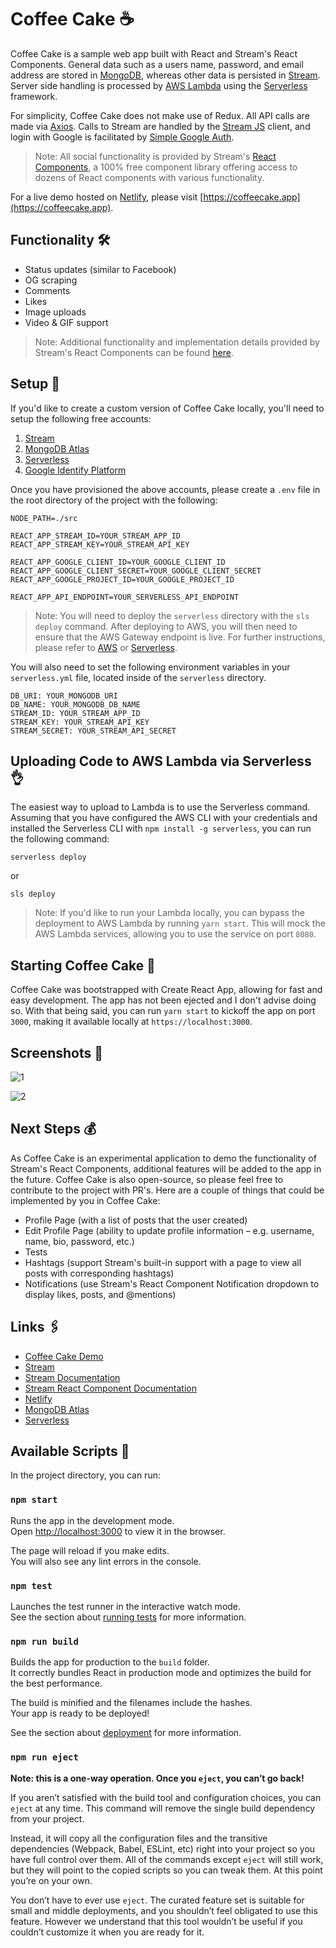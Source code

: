 # Coffee Cake ☕

Coffee Cake is a sample web app built with React and Stream's React Components. General data such as a users name, password, and email address are stored in [MongoDB](https://cloud.mongodb.com), whereas other data is persisted in [Stream](https://getstream.io). Server side handling is processed by [AWS Lambda](https://aws.amazon.com/lambda/) using the [Serverless](https://serverless.com) framework.

For simplicity, Coffee Cake does not make use of Redux. All API calls are made via [Axios](https://github.com/axios/axios). Calls to Stream are handled by the [Stream JS](https://github.com/GetStream/stream-js) client, and login with Google is facilitated by [Simple Google Auth](https://github.com/hepiska/simple-google-auth).

> Note: All social functionality is provided by Stream's [React Components](https://getstream.io/react-activity-feed/), a 100% free component library offering access to dozens of React components with various functionality.

For a live demo hosted on [Netlify](https://netlify.com), please visit [https://coffeecake.app](https://coffeecake.app).

## Functionality 🛠

-   Status updates (similar to Facebook)
-   OG scraping
-   Comments
-   Likes
-   Image uploads
-   Video & GIF support

> Note: Additional functionality and implementation details provided by Stream's React Components can be found [here](https://getstream.github.io/react-activity-feed/).

## Setup 🔌

If you'd like to create a custom version of Coffee Cake locally, you'll need to setup the following free accounts:

1. [Stream](https://getstream.io)
2. [MongoDB Atlas](https://cloud.mongodb.com)
3. [Serverless](https://dashboard.serverless.com)
4. [Google Identify Platform](https://developers.google.com/identity/)

Once you have provisioned the above accounts, please create a `.env` file in the root directory of the project with the following:

```
NODE_PATH=./src

REACT_APP_STREAM_ID=YOUR_STREAM_APP_ID
REACT_APP_STREAM_KEY=YOUR_STREAM_API_KEY

REACT_APP_GOOGLE_CLIENT_ID=YOUR_GOOGLE_CLIENT_ID
REACT_APP_GOOGLE_CLIENT_SECRET=YOUR_GOOGLE_CLIENT_SECRET
REACT_APP_GOOGLE_PROJECT_ID=YOUR_GOOGLE_PROJECT_ID

REACT_APP_API_ENDPOINT=YOUR_SERVERLESS_API_ENDPOINT
```

> Note: You will need to deploy the `serverless` directory with the `sls deploy` command. After deploying to AWS, you will then need to ensure that the AWS Gateway endpoint is live. For further instructions, please refer to [AWS](https://aws.amazon.com) or [Serverless](https://serverless.com).

You will also need to set the following environment variables in your `serverless.yml` file, located inside of the `serverless` directory.

```
DB_URI: YOUR_MONGODB_URI
DB_NAME: YOUR_MONGODB_DB_NAME
STREAM_ID: YOUR_STREAM_APP_ID
STREAM_KEY: YOUR_STREAM_API_KEY
STREAM_SECRET: YOUR_STREAM_API_SECRET
```

## Uploading Code to AWS Lambda via Serverless 👌

The easiest way to upload to Lambda is to use the Serverless command. Assuming that you have configured the AWS CLI with your credentials and installed the Serverless CLI with `npm install -g serverless`, you can run the following command:

```
serverless deploy
```

or

```
sls deploy
```

> Note: If you'd like to run your Lambda locally, you can bypass the deployment to AWS Lambda by running `yarn start`. This will mock the AWS Lambda services, allowing you to use the service on port `8080`.

## Starting Coffee Cake 🚀

Coffee Cake was bootstrapped with Create React App, allowing for fast and easy development. The app has not been ejected and I don't advise doing so. With that being said, you can run `yarn start` to kickoff the app on port `3000`, making it available locally at `https://localhost:3000`.

## Screenshots 📸

![1](https://i.imgur.com/XrgolAl.png)

![2](https://i.imgur.com/sA2ryCr.png)

## Next Steps 💰

As Coffee Cake is an experimental application to demo the functionality of Stream's React Components, additional features will be added to the app in the future. Coffee Cake is also open-source, so please feel free to contribute to the project with PR's. Here are a couple of things that could be implemented by you in Coffee Cake:

-   Profile Page (with a list of posts that the user created)
-   Edit Profile Page (ability to update profile information – e.g. username, name, bio, password, etc.)
-   Tests
-   Hashtags (support Stream's built-in support with a page to view all posts with corresponding hashtags)
-   Notifications (use Stream's React Component Notification dropdown to display likes, posts, and @mentions)

## Links 🖇

-   [Coffee Cake Demo](https://coffeecake.app)
-   [Stream](https://getstream.io)
-   [Stream Documentation](https://getstream.io/docs/)
-   [Stream React Component Documentation](https://getstream.github.io/react-activity-feed/)
-   [Netlify](https://netlify.com)
-   [MongoDB Atlas](https://cloud.mongodb.com)
-   [Serverless](https://dashboard.serverless.com)

## Available Scripts 📜

In the project directory, you can run:

### `npm start`

Runs the app in the development mode.<br>
Open [http://localhost:3000](http://localhost:3000) to view it in the browser.

The page will reload if you make edits.<br>
You will also see any lint errors in the console.

### `npm test`

Launches the test runner in the interactive watch mode.<br>
See the section about [running tests](https://facebook.github.io/create-react-app/docs/running-tests) for more information.

### `npm run build`

Builds the app for production to the `build` folder.<br>
It correctly bundles React in production mode and optimizes the build for the best performance.

The build is minified and the filenames include the hashes.<br>
Your app is ready to be deployed!

See the section about [deployment](https://facebook.github.io/create-react-app/docs/deployment) for more information.

### `npm run eject`

**Note: this is a one-way operation. Once you `eject`, you can’t go back!**

If you aren’t satisfied with the build tool and configuration choices, you can `eject` at any time. This command will remove the single build dependency from your project.

Instead, it will copy all the configuration files and the transitive dependencies (Webpack, Babel, ESLint, etc) right into your project so you have full control over them. All of the commands except `eject` will still work, but they will point to the copied scripts so you can tweak them. At this point you’re on your own.

You don’t have to ever use `eject`. The curated feature set is suitable for small and middle deployments, and you shouldn’t feel obligated to use this feature. However we understand that this tool wouldn’t be useful if you couldn’t customize it when you are ready for it.
